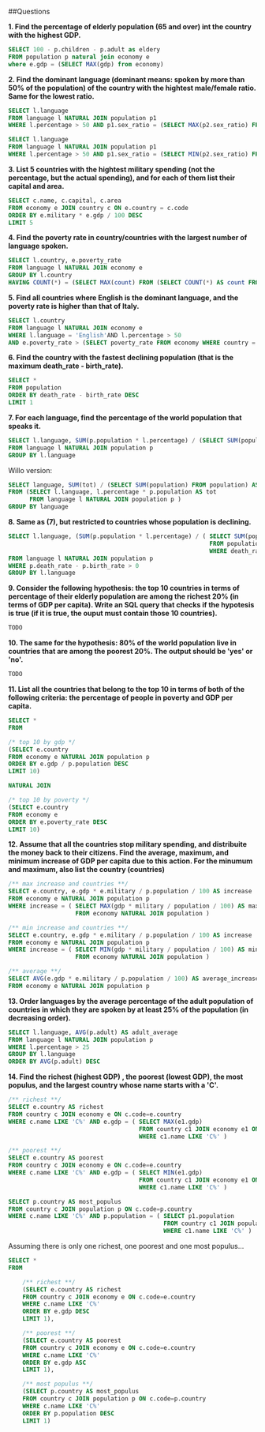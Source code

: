 ##Questions

**1. Find the percentage of elderly population (65 and over) int the country with the highest GDP.**
```sql
SELECT 100 - p.children - p.adult as eldery
FROM population p natural join economy e
where e.gdp = (SELECT MAX(gdp) from economy)
```
**2. Find the dominant language (dominant means: spoken by more than 50% of the population) of the country with the hightest male/female ratio. Same for the lowest ratio.**

```sql
SELECT l.language
FROM language l NATURAL JOIN population p1
WHERE l.percentage > 50 AND p1.sex_ratio = (SELECT MAX(p2.sex_ratio) FROM population p2)
```
```sql
SELECT l.language
FROM language l NATURAL JOIN population p1
WHERE l.percentage > 50 AND p1.sex_ratio = (SELECT MIN(p2.sex_ratio) FROM population p2)
```

**3. List 5 countries with the hightest military spending (not the percentage, but the actual spending), and for each of them list their capital and area.**
```sql
SELECT c.name, c.capital, c.area
FROM economy e JOIN country c ON e.country = c.code
ORDER BY e.military * e.gdp / 100 DESC
LIMIT 5
```

**4. Find the poverty rate in country/countries with the largest number of language spoken.**
```sql
SELECT l.country, e.poverty_rate
FROM language l NATURAL JOIN economy e
GROUP BY l.country
HAVING COUNT(*) = (SELECT MAX(count) FROM (SELECT COUNT(*) AS count FROM language l GROUP BY l.country))
```

**5. Find all countries where English is the dominant language, and the poverty rate is higher than that of Italy.**
```sql
SELECT l.country
FROM language l NATURAL JOIN economy e
WHERE l.language = 'English'AND l.percentage > 50
AND e.poverty_rate > (SELECT poverty_rate FROM economy WHERE country = 'IT')
```

**6. Find the country with the fastest declining population (that is the maximum death_rate - birth_rate).**
```sql
SELECT *
FROM population
ORDER BY death_rate - birth_rate DESC
LIMIT 1
```

**7. For each language, find the percentage of the world population that speaks it.**
```sql
SELECT l.language, SUM(p.population * l.percentage) / (SELECT SUM(population) FROM population) AS global_percentage
FROM language l NATURAL JOIN population p
GROUP BY l.language
```

Willo version:
```sql
SELECT language, SUM(tot) / (SELECT SUM(population) FROM population) AS global_percentage
FROM (SELECT l.language, l.percentage * p.population AS tot
      FROM language l NATURAL JOIN population p )
GROUP BY language
```

**8. Same as (7), but restricted to countries whose population is declining.**
```sql
SELECT l.language, (SUM(p.population * l.percentage) / ( SELECT SUM(population) 
											             FROM population
												         WHERE death_rate - birth_rate > 0)) AS declining_percentage
FROM language l NATURAL JOIN population p
WHERE p.death_rate - p.birth_rate > 0
GROUP BY l.language
```

**9. Consider the following hypothesis: the top 10 countries in terms of percentage of their elderly population are among the richest 20% (in terms of GDP per capita). Write an SQL query that checks if the hypotesis is true (if it is true, the ouput must contain those 10 countries).**
```sql
TODO
```

**10. The same for the hypothesis: 80% of the world population live in countries that are among the poorest 20%. The output should be 'yes' or 'no'.**
```sql
TODO
```

**11. List all the countries that belong to the top 10 in terms of both of the following criteria: the percentage of people in poverty and GDP per capita.**
```sql
SELECT *
FROM

/* top 10 by gdp */
(SELECT e.country
FROM economy e NATURAL JOIN population p
ORDER BY e.gdp / p.population DESC
LIMIT 10)

NATURAL JOIN

/* top 10 by poverty */
(SELECT e.country
FROM economy e
ORDER BY e.poverty_rate DESC
LIMIT 10)
```

**12. Assume that all the countries stop military spending, and distribuite the money back to their citizens. Find the average, maximum, and minimum increase of GDP per capita due to this action. For the minumum and maximum, also list the country (countries)**
```sql
/** max increase and countries **/
SELECT e.country, e.gdp * e.military / p.population / 100 AS increase
FROM economy e NATURAL JOIN population p
WHERE increase = ( SELECT MAX(gdp * military / population / 100) AS max_increase
				   FROM economy NATURAL JOIN population )
```
```sql
/** min increase and countries **/
SELECT e.country, e.gdp * e.military / p.population / 100 AS increase
FROM economy e NATURAL JOIN population p
WHERE increase = ( SELECT MIN(gdp * military / population / 100) AS min_increase
				   FROM economy NATURAL JOIN population )
```
```sql   
/** average **/
SELECT AVG(e.gdp * e.military / p.population / 100) AS average_increase
FROM economy e NATURAL JOIN population p
```

**13. Order languages by the average percentage of the adult population of countries in which they are spoken by at least 25% of the population (in decreasing order).**
```sql
SELECT l.language, AVG(p.adult) AS adult_average
FROM language l NATURAL JOIN population p
WHERE l.percentage > 25
GROUP BY l.language
ORDER BY AVG(p.adult) DESC
```

**14. Find the richest (highest GDP) , the poorest (lowest GDP), the most populus, and the largest country whose name starts with a 'C'.**

```sql
/** richest **/
SELECT e.country AS richest
FROM country c JOIN economy e ON c.code=e.country
WHERE c.name LIKE 'C%' AND e.gdp = ( SELECT MAX(e1.gdp)
									 FROM country c1 JOIN economy e1 ON c1.code=e1.country
									 WHERE c1.name LIKE 'C%' )
```
```sql
/** poorest **/
SELECT e.country AS poorest
FROM country c JOIN economy e ON c.code=e.country
WHERE c.name LIKE 'C%' AND e.gdp = ( SELECT MIN(e1.gdp)
									 FROM country c1 JOIN economy e1 ON c1.code=e1.country
									 WHERE c1.name LIKE 'C%' )
```
```sql
SELECT p.country AS most_populus
FROM country c JOIN population p ON c.code=p.country
WHERE c.name LIKE 'C%' AND p.population = ( SELECT p1.population
											FROM country c1 JOIN population p1 ON c1.code=p1.country
											WHERE c1.name LIKE 'C%' )
```

Assuming there is only one richest, one poorest and one most populus...
```sql
SELECT *
FROM

	/** richest **/
	(SELECT e.country AS richest
	FROM country c JOIN economy e ON c.code=e.country
	WHERE c.name LIKE 'C%'
	ORDER BY e.gdp DESC
	LIMIT 1),

	/** poorest **/
	(SELECT e.country AS poorest
	FROM country c JOIN economy e ON c.code=e.country
	WHERE c.name LIKE 'C%'
	ORDER BY e.gdp ASC
	LIMIT 1),

	/** most populus **/
	(SELECT p.country AS most_populus
	FROM country c JOIN population p ON c.code=p.country
	WHERE c.name LIKE 'C%'
	ORDER BY p.population DESC
	LIMIT 1)
```
